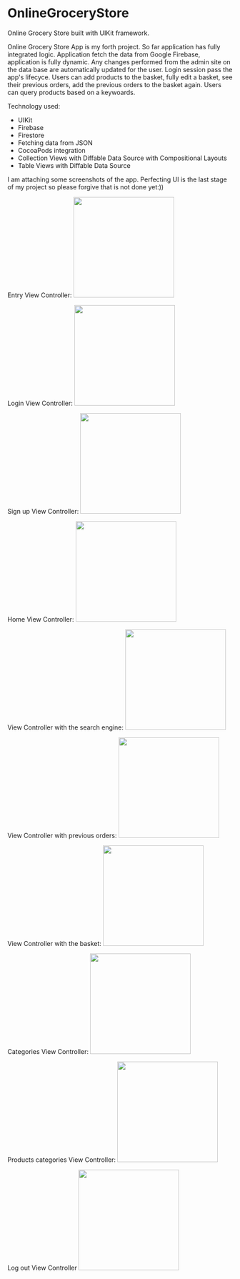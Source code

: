 # OnlineGroceryStore
Online Grocery Store built with UIKit framework.


Online Grocery Store App is my forth project. So far application has fully integrated logic. Application fetch the data from Google Firebase, application is fully dynamic. Any changes performed from the admin site on the data base are automatically updated for the user. Login session pass the app's lifecyce. Users can add products to the basket, fully edit a basket, see their previous orders, add the previous orders to the basket again. Users can query products based on a keywoards.  

Technology used:

- UIKit
- Firebase 
- Firestore
- Fetching data from JSON
- CocoaPods integration
- Collection Views with Diffable Data Source with Compositional Layouts
- Table Views with Diffable Data Source

I am attaching some screenshots of the app. Perfecting UI is the last stage of my project so please forgive that is not done yet:))

Entry View Controller:
<img src="https://user-images.githubusercontent.com/71930261/109963260-1c0e0280-7ce4-11eb-906a-12720ffa7b27.png" width="225">

Login View Controller:
<img src="https://user-images.githubusercontent.com/71930261/109963268-1dd7c600-7ce4-11eb-85da-4628ba17ab46.png" width="225">

Sign up View Controller:
<img src="https://user-images.githubusercontent.com/71930261/109963269-1e705c80-7ce4-11eb-8422-b81c19d52f65.png" width="225">

Home View Controller:
<img src="https://user-images.githubusercontent.com/71930261/109963031-d81afd80-7ce3-11eb-81c7-c8117f732dcf.png" width="225">

View Controller with the search engine:
<img src="https://user-images.githubusercontent.com/71930261/109963006-d2251c80-7ce3-11eb-8cf8-2d6d96afac59.png" width="225">

View Controller with previous orders:
<img src="https://user-images.githubusercontent.com/71930261/109963023-d6513a00-7ce3-11eb-8119-020420bf548e.png" width="225">

View Controller with the basket:
<img src="https://user-images.githubusercontent.com/71930261/109963027-d6e9d080-7ce3-11eb-8919-7789df337055.png" width="225">

Categories View Controller:
<img src="https://user-images.githubusercontent.com/71930261/109963035-d8b39400-7ce3-11eb-90e0-f0c262a02a14.png" width="225">

Products categories View Controller:
<img src="https://user-images.githubusercontent.com/71930261/109963037-d94c2a80-7ce3-11eb-8b8c-d5c77819acb5.png" width="225">

Log out View Controller
<img src="https://user-images.githubusercontent.com/71930261/109963272-1f08f300-7ce4-11eb-9e97-d17c9111b1ab.png" width="225">




